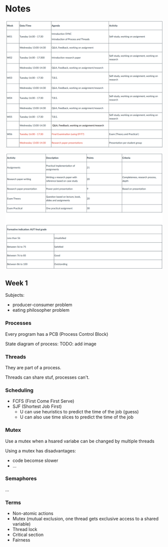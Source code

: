 # Notes

![schedule](schedule.png)

![evaluation](evaluation.png)

## Week 1

Subjects:
- producer-consumer problem
- eating philosopher problem

### Processes
Every program has a PCB (Process Control Block)

State diagram of process:
TODO: add image

### Threads
They are part of a process.

Threads can share stuf, processes can't.

### Scheduling
- FCFS (First Come First Serve)
- SJF (Shortest Job First)
    - U can use heuristics to predict the time of the job (guess)
    - U can also use time slices to predict the time of the job
  
### Mutex
Use a mutex when a hsared variabe can be changed by multiple threads

Using a mutex has disadvantages:
- code becomse slower
- ...

### Semaphores
...

### Terms
- Non-atomic actions
- Mutex (mutual exclusion, one thread gets exclusive access to a shared variable)
- Thread lock
- Critical section
- Fairness
